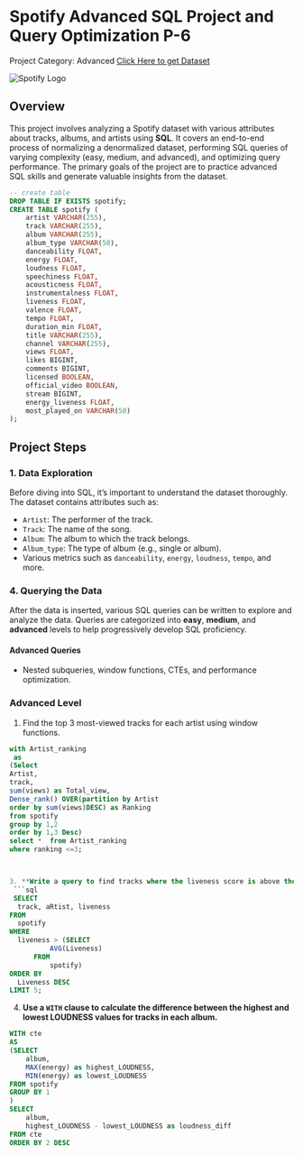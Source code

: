 # Spotify Advanced SQL Project and Query Optimization P-6
Project Category: Advanced
[Click Here to get Dataset](https://www.kaggle.com/datasets/sanjanchaudhari/spotify-dataset)

![Spotify Logo](https://github.com/najirh/najirh-Spotify-Data-Analysis-using-SQL/blob/main/spotify_logo.jpg)

## Overview
This project involves analyzing a Spotify dataset with various attributes about tracks, albums, and artists using **SQL**. It covers an end-to-end process of normalizing a denormalized dataset, performing SQL queries of varying complexity (easy, medium, and advanced), and optimizing query performance. The primary goals of the project are to practice advanced SQL skills and generate valuable insights from the dataset.

```sql
-- create table
DROP TABLE IF EXISTS spotify;
CREATE TABLE spotify (
    artist VARCHAR(255),
    track VARCHAR(255),
    album VARCHAR(255),
    album_type VARCHAR(50),
    danceability FLOAT,
    energy FLOAT,
    loudness FLOAT,
    speechiness FLOAT,
    acousticness FLOAT,
    instrumentalness FLOAT,
    liveness FLOAT,
    valence FLOAT,
    tempo FLOAT,
    duration_min FLOAT,
    title VARCHAR(255),
    channel VARCHAR(255),
    views FLOAT,
    likes BIGINT,
    comments BIGINT,
    licensed BOOLEAN,
    official_video BOOLEAN,
    stream BIGINT,
    energy_liveness FLOAT,
    most_played_on VARCHAR(50)
);
```
## Project Steps

### 1. Data Exploration
Before diving into SQL, it’s important to understand the dataset thoroughly. The dataset contains attributes such as:
- `Artist`: The performer of the track.
- `Track`: The name of the song.
- `Album`: The album to which the track belongs.
- `Album_type`: The type of album (e.g., single or album).
- Various metrics such as `danceability`, `energy`, `loudness`, `tempo`, and more.

### 4. Querying the Data
After the data is inserted, various SQL queries can be written to explore and analyze the data. Queries are categorized into **easy**, **medium**, and **advanced** levels to help progressively develop SQL proficiency.

  
#### Advanced Queries
- Nested subqueries, window functions, CTEs, and performance optimization.

### Advanced Level
1. Find the top 3 most-viewed tracks for each artist using window functions.
  ```sql
 with Artist_ranking
   as
(Select 
Artist,
track,
sum(views) as Total_view,
Dense_rank() OVER(partition by Artist 
order by sum(views)DESC) as Ranking 
 from spotify 
group by 1,2
 order by 1,3 Desc) 
select *  from Artist_ranking
where ranking <=3;



3. **Write a query to find tracks where the liveness score is above the average.Top 5 tracks with liveness greater than the average.**
   ```sql
   SELECT 
    track, aRtist, liveness
FROM
    spotify
WHERE
    liveness > (SELECT 
            AVG(Liveness)
        FROM
            spotify) 
ORDER BY 
    Liveness DESC
LIMIT 5;
```
   

4. **Use a `WITH` clause to calculate the difference between the highest and lowest LOUDNESS values for tracks in each album.**
```sql
WITH cte
AS
(SELECT 
	album,
	MAX(energy) as highest_LOUDNESS,
	MIN(energy) as lowest_LOUDNESS
FROM spotify
GROUP BY 1
)
SELECT 
	album,
	highest_LOUDNESS - lowest_LOUDNESS as loudness_diff
FROM cte
ORDER BY 2 DESC
```
